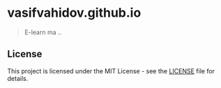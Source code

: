 # vasifvahidov.github.io
> E-learn ma ..

## License
This project is licensed under the MIT License - see the [LICENSE](LICENSE) file for details.
